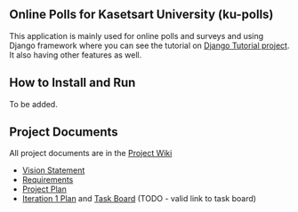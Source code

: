## Online Polls for Kasetsart University (ku-polls)

This application is mainly used for online polls and surveys and using Django framework where you can see the tutorial on [Django Tutorial project][django-tutorial]. It also having other features as well.

## How to Install and Run

To be added.

## Project Documents

All project documents are in the [Project Wiki](../../wiki/Home)

- [Vision Statement](../../wiki/Vision%20Statement)
- [Requirements](../../wiki/Requirements)
- [Project Plan](../../wiki/Development%20Plan)
- [Iteration 1 Plan](../../wiki/Iteration%201%20Plan) and [Task Board]() (TODO - valid link to task board)

[django-tutorial]: (https://docs.djangoproject.com/en/4.1/intro/tutorial01/)
